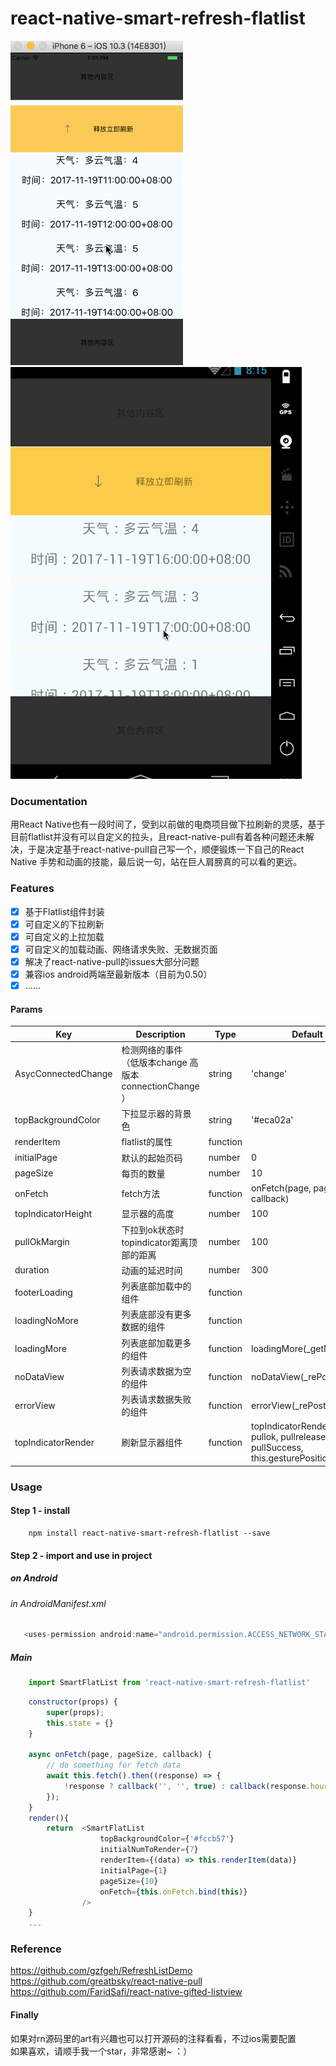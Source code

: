 
# react-native-smart-refresh-flatlist

![image](./src/image/ios.gif)
![image](./src/image/android.gif)
### Documentation
用React Native也有一段时间了，受到以前做的电商项目做下拉刷新的灵感，基于目前flatlist并没有可以自定义的拉头，且react-native-pull有着各种问题还未解决，于是决定基于react-native-pull自己写一个，顺便锻炼一下自己的React Native 手势和动画的技能，最后说一句，站在巨人肩膀真的可以看的更远。
### Features
- [x] 基于Flatlist组件封装
- [x] 可自定义的下拉刷新 
- [x] 可自定义的上拉加载 
- [x] 可自定义的加载动画、网络请求失败、无数据页面 
- [x] 解决了react-native-pull的issues大部分问题
- [x] 兼容ios android两端至最新版本（目前为0.50） 
- [x] ......

#### Params

|Key | Description | Type | Default|
| --- | ----------- | ---- | ------ |
|AsycConnectedChange  |   检测网络的事件（低版本change 高版本 connectionChange ）  |string  | 'change'
|topBackgroundColor         |   下拉显示器的背景色  |string  | '#eca02a'
|renderItem   |  flatlist的属性        |function   |  |
|initialPage          |  默认的起始页码      |number  |0                           |
|pageSize      |   每页的数量       |number  |10                          |
|onFetch      |   fetch方法        | function  |  onFetch(page, pageSize, callback)     |
|topIndicatorHeight       |   显示器的高度      |number   |100                        |
|pullOkMargin       |   下拉到ok状态时topindicator距离顶部的距离     |number   |100       |
|duration         |   动画的延迟时间             |number   |300          |
|footerLoading    |   列表底部加载中的组件   |function  |                     |               
|loadingNoMore       | 列表底部没有更多数据的组件           |function   |                |      
|loadingMore  | 列表底部加载更多的组件 |function   |  loadingMore(_getMore)   |      
|noDataView   | 列表请求数据为空的组件 |function   | noDataView(_rePostFetch)   |      
|errorView  | 列表请求数据失败的组件  |function   |  errorView(_rePostFetch)  |      
|topIndicatorRender| 刷新显示器组件|function|topIndicatorRender(pulling, pullok, pullrelease, pullSuccess, this.gesturePosition)   |   




### Usage

#### Step 1 - install

```
	npm install react-native-smart-refresh-flatlist --save
```


#### Step 2 - import and use in project
##### on Android
###### in AndroidManifest.xml
```javascript
   <uses-permission android:name="android.permission.ACCESS_NETWORK_STATE" />
```
##### Main
```javascript
    import SmartFlatList from 'react-native-smart-refresh-flatlist'
```
```javascript
    constructor(props) {
        super(props);
        this.state = {}
    }

    async onFetch(page, pageSize, callback) {
        // do something for fetch data
        await this.fetch().then((response) => {
            !response ? callback('', '', true) : callback(response.hourly, response.sum)
        });
    }
    render(){
        return  <SmartFlatList
                    topBackgroundColor={'#fccb57'}
                    initialNumToRender={7}
                    renderItem={(data) => this.renderItem(data)}
                    initialPage={1}
                    pageSize={10}
                    onFetch={this.onFetch.bind(this)}
                />
    }
	...
```
### Reference

https://github.com/gzfgeh/RefreshListDemo </br>
https://github.com/greatbsky/react-native-pull </br>
https://github.com/FaridSafi/react-native-gifted-listview
#### Finally
如果对rn源码里的art有兴趣也可以打开源码的注释看看，不过ios需要配置</br>
如果喜欢，请顺手我一个star，非常感谢~ ：）

